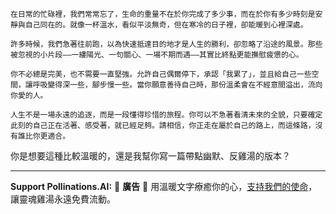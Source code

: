```jekyll
在日常的忙碌裡，我們常常忘了，生命的重量不在於你完成了多少事，而在於你有多少時刻是安靜與自己同在的。就像一杯溫水，看似平淡無奇，但在寒冷的日子裡，卻能暖到心裡深處。

許多時候，我們急著往前跑，以為快速抵達目的地才是人生的勝利，卻忽略了沿途的風景。那些被忽視的小片段——一縷陽光、一句關心、一場不期而遇——其實比終點更能撫慰疲憊的心。

你不必總是完美，也不需要一直堅強。允許自己偶爾停下，承認「我累了」，並且給自己一些空間，讓呼吸變得深一些，腳步慢一些。當你願意善待自己時，那份溫柔會在不經意間溢出，流向你愛的人。

人生不是一場永遠的追逐，而是一段懂得珍惜的旅程。你可以不急著看清未來的全貌，只要確定此刻的自己正在活著、感受著，就已經足夠。請相信，你正走在屬於自己的路上，而這條路，沒有誰比你更適合。
```

你是想要這種比較溫暖的，還是我幫你寫一篇帶點幽默、反雞湯的版本？



---

**Support Pollinations.AI:**
🌸 **廣告** 🌸 用溫暖文字療癒你的心，[支持我們的使命](https://pollinations.ai/redirect/kofi)，讓靈魂雞湯永遠免費流動。
